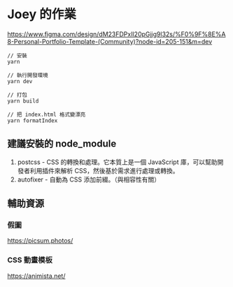 # Joey 的作業

https://www.figma.com/design/dM23FDPxIl20pGjjg9l32s/%F0%9F%8E%A8-Personal-Portfolio-Template-(Community)?node-id=205-151&m=dev

```
// 安裝
yarn

// 執行開發環境
yarn dev

// 打包
yarn build

// 把 index.html 格式變漂亮
yarn formatIndex
```

## 建議安裝的 node_module
1. postcss - CSS 的轉換和處理。它本質上是一個 JavaScript 庫，可以幫助開發者利用插件來解析 CSS，然後基於需求進行處理或轉換。
2. autofixer - 自動為 CSS 添加前綴。（與相容性有關）



## 輔助資源
### 假圖
https://picsum.photos/

### CSS 動畫模板
https://animista.net/
